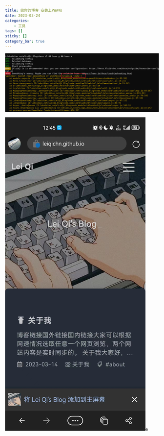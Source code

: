 ```yaml
---
title: 给你的博客 安装上PWA吧
date: 2023-03-24
categories: 
	- 工具
tags: []
sticky: []
category_bar: true
---
```



![](../../imgs/Pasted%20image%2020230324004739.png)

![](../../imgs/ad6c5ebfc9a6401cde512120b6ed719.jpeg)e